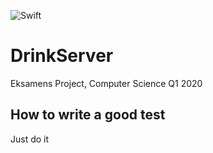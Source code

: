 ![Swift](https://github.com/BastianInuk/DrinkServer/workflows/Swift/badge.svg)
# DrinkServer
Eksamens Project, Computer Science Q1 2020

## How to write a good test
Just do it
